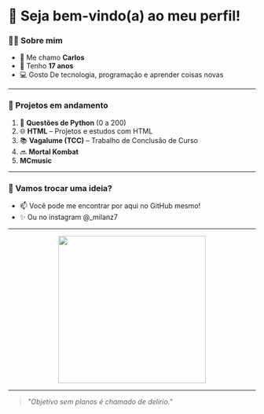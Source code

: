 # 👋 Seja bem-vindo(a) ao meu perfil!

### 👨‍💻 Sobre mim
- 📛 Me chamo **Carlos**
- 🎂 Tenho **17 anos**
- 💻 Gosto De tecnologia, programação e aprender coisas novas

---

### 🚀 Projetos em andamento

1. 🐍 **Questões de Python** (0 a 200)
2. 🌐 **HTML** – Projetos e estudos com HTML
3. 📚 **Vagalume (TCC)** – Trabalho de Conclusão de Curso
4. 🔜 **Mortal Kombat**
5. **MCmusic**

---

### 💬 Vamos trocar uma ideia?
- 📫 Você pode me encontrar por aqui no GitHub mesmo!
- ✨ Ou no instagram @_milanz7

---

<div align="center">
  <img src="https://media.giphy.com/media/qgQUggAC3Pfv687qPC/giphy.gif" width="300px"/>
</div>

---

> _"Objetivo sem planos é chamado de delirio."_
